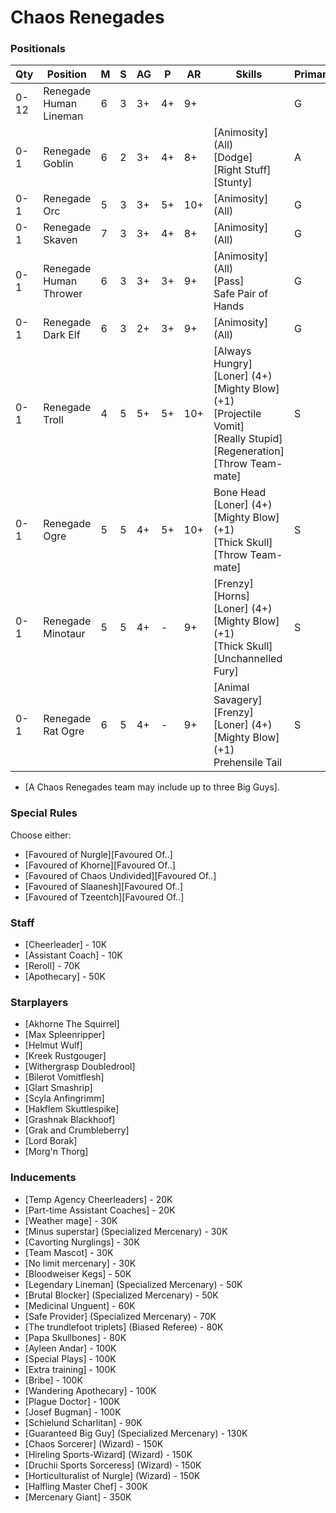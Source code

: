 ﻿# Chaos Renegades

### Positionals

| Qty  | Position               | M | S | AG | P  | AR  | Skills                                                                                                                                                       | Primary | Secondary | Cost |
| ---- | ---------------------- | - | - | -- | -- | --- | ------------------------------------------------------------------------------------------------------------------------------------------------------------ | ------- | --------- | ---- |
| 0-12 | Renegade Human Lineman | 6 | 3 | 3+ | 4+ | 9+  |                                                                                                                                                              | G       | M A S     | 50K  |
| 0-1  | Renegade Goblin        | 6 | 2 | 3+ | 4+ | 8+  | [Animosity] (All)<br /> [Dodge] <br /> [Right Stuff] <br /> [Stunty]                                                                                         | A       | M G P     | 40K  |
| 0-1  | Renegade Orc           | 5 | 3 | 3+ | 5+ | 10+ | [Animosity] (All)                                                                                                                                            | G       | M A S     | 50K  |
| 0-1  | Renegade Skaven        | 7 | 3 | 3+ | 4+ | 8+  | [Animosity] (All)                                                                                                                                            | G       | M A S     | 50K  |
| 0-1  | Renegade Human Thrower | 6 | 3 | 3+ | 3+ | 9+  | [Animosity] (All)<br /> [Pass] <br /> Safe Pair of Hands                                                                                                     | G       | M P       | 75K  |
| 0-1  | Renegade Dark Elf      | 6 | 3 | 2+ | 3+ | 9+  | [Animosity] (All)                                                                                                                                            | G       | A M       | 75K  |
| 0-1  | Renegade Troll         | 4 | 5 | 5+ | 5+ | 10+ | [Always Hungry]<br /> [Loner] (4+) <br /> [Mighty Blow] (+1) <br /> [Projectile Vomit] <br /> [Really Stupid] <br /> [Regeneration] <br /> [Throw Team-mate] | S       | G A M     | 115K |
| 0-1  | Renegade Ogre          | 5 | 5 | 4+ | 5+ | 10+ | Bone Head<br /> [Loner] (4+) <br /> [Mighty Blow] (+1) <br /> [Thick Skull] <br /> [Throw Team-mate]                                                         | S       | G A M     | 140K |
| 0-1  | Renegade Minotaur      | 5 | 5 | 4+ | -  | 9+  | [Frenzy]<br /> [Horns] <br /> [Loner] (4+) <br /> [Mighty Blow] (+1) <br /> [Thick Skull] <br /> [Unchannelled Fury]                                         | S       | G A M     | 150K |
| 0-1  | Renegade Rat Ogre      | 6 | 5 | 4+ | -  | 9+  | [Animal Savagery]<br /> [Frenzy] <br /> [Loner] (4+) <br /> [Mighty Blow] (+1) <br /> Prehensile Tail                                                        | S       | G A M     | 150K |

* [A Chaos Renegades team may include up to three Big Guys].

### Special Rules

Choose either:

* [Favoured of Nurgle][Favoured Of..]
* [Favoured of Khorne][Favoured Of..]
* [Favoured of Chaos Undivided][Favoured Of..]
* [Favoured of Slaanesh][Favoured Of..]
* [Favoured of Tzeentch][Favoured Of..]

### Staff

* [Cheerleader] - 10K
* [Assistant Coach] - 10K
* [Reroll] - 70K
* [Apothecary]  - 50K

### Starplayers

* [Akhorne The Squirrel]
* [Max Spleenripper]
* [Helmut Wulf]
* [Kreek Rustgouger]
* [Withergrasp Doubledrool]
* [Bilerot Vomitflesh]
* [Glart Smashrip]
* [Scyla Anfingrimm]
* [Hakflem Skuttlespike]
* [Grashnak Blackhoof]
* [Grak and Crumbleberry]
* [Lord Borak]
* [Morg'n Thorg]

### Inducements

* [Temp Agency Cheerleaders] - 20K
* [Part-time Assistant Coaches] - 20K
* [Weather mage] - 30K
* [Minus superstar] (Specialized Mercenary) - 30K
* [Cavorting Nurglings] - 30K
* [Team Mascot] - 30K
* [No limit mercenary] - 30K
* [Bloodweiser Kegs] - 50K
* [Legendary Lineman] (Specialized Mercenary) - 50K
* [Brutal Blocker] (Specialized Mercenary) - 50K
* [Medicinal Unguent] - 60K
* [Safe Provider] (Specialized Mercenary) - 70K
* [The trundlefoot triplets] (Biased Referee) - 80K
* [Papa Skullbones] - 80K
* [Ayleen Andar] - 100K
* [Special Plays] - 100K
* [Extra training] - 100K
* [Bribe] - 100K
* [Wandering Apothecary] - 100K
* [Plague Doctor] - 100K
* [Josef Bugman] - 100K
* [Schielund Scharlitan] - 90K
* [Guaranteed Big Guy] (Specialized Mercenary) - 130K
* [Chaos Sorcerer] (Wizard) - 150K
* [Hireling Sports-Wizard] (Wizard) - 150K
* [Druchii Sports Sorceress] (Wizard) - 150K
* [Horticulturalist of Nurgle] (Wizard) - 150K
* [Halfling Master Chef] - 300K
* [Mercenary Giant] - 350K
